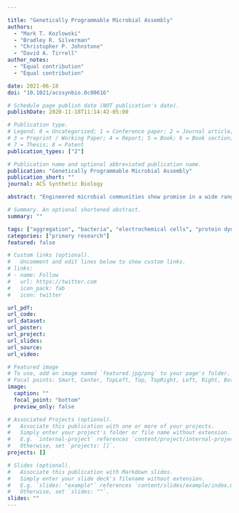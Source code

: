```yaml
---

title: "Genetically Programmable Microbial Assembly"
authors:
  - "Mark T. Kozlowski"
  - "Bradley R. Silverman"
  - "Christopher P. Johnstone"
  - "David A. Tirrell"
author_notes:
  - "Equal contribution"
  - "Equal contribution"

date: 2021-06-18
doi: "10.1021/acssynbio.0c00616"

# Schedule page publish date (NOT publication's date).
publishDate: 2020-11-18T11:14:42-05:00

# Publication type.
# Legend: 0 = Uncategorized; 1 = Conference paper; 2 = Journal article;
# 3 = Preprint / Working Paper; 4 = Report; 5 = Book; 6 = Book section;
# 7 = Thesis; 8 = Patent
publication_types: ["2"]

# Publication name and optional abbreviated publication name.
publication: "Genetically Programmable Microbial Assembly"
publication_short: ""
journal: ACS Synthetic Biology

abstract: "Engineered microbial communities show promise in a wide range of applications, including environmental remediation, microbiome engineering, and synthesis of fine chemicals. Here we present methods by which bacterial aggregates can be directed into several distinct architectures by inducible surface expression of heteroassociative protein domains (SpyTag/SpyCatcher and SynZip17/18). Programmed aggregation can be used to activate a quorum-sensing circuit, and aggregate size can be tuned via control of the amount of the associative protein displayed on the cell surface. We further demonstrate reversibility of SynZip-mediated assembly by addition of soluble competitor peptide. Genetically programmable bacterial assembly provides a starting point for the development of new applications of engineered microbial communities in environmental technology, agriculture, human health, and bioreactor design."

# Summary. An optional shortened abstract.
summary: ""

tags: ["aggregation", "bacteria", "electrochemical cells", "protein dynamics", "quorum sensing"]
categories: ["primary research"]
featured: false

# Custom links (optional).
#   Uncomment and edit lines below to show custom links.
# links:
# - name: Follow
#   url: https://twitter.com
#   icon_pack: fab
#   icon: twitter

url_pdf:
url_code:
url_dataset:
url_poster:
url_project:
url_slides:
url_source:
url_video:

# Featured image
# To use, add an image named `featured.jpg/png` to your page's folder. 
# Focal points: Smart, Center, TopLeft, Top, TopRight, Left, Right, BottomLeft, Bottom, BottomRight.
image:
  caption: ""
  focal_point: "bottom"
  preview_only: false

# Associated Projects (optional).
#   Associate this publication with one or more of your projects.
#   Simply enter your project's folder or file name without extension.
#   E.g. `internal-project` references `content/project/internal-project/index.md`.
#   Otherwise, set `projects: []`.
projects: []

# Slides (optional).
#   Associate this publication with Markdown slides.
#   Simply enter your slide deck's filename without extension.
#   E.g. `slides: "example"` references `content/slides/example/index.md`.
#   Otherwise, set `slides: ""`.
slides: ""
---
```

